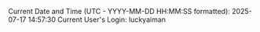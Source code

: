 Current Date and Time (UTC - YYYY-MM-DD HH:MM:SS formatted): 2025-07-17 14:57:30
Current User's Login: luckyaiman
